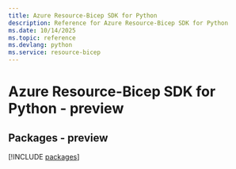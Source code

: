 ```yaml
---
title: Azure Resource-Bicep SDK for Python
description: Reference for Azure Resource-Bicep SDK for Python
ms.date: 10/14/2025
ms.topic: reference
ms.devlang: python
ms.service: resource-bicep
---
```

# Azure Resource-Bicep SDK for Python - preview
## Packages - preview
[!INCLUDE [packages](resource-bicep-index.md)]
